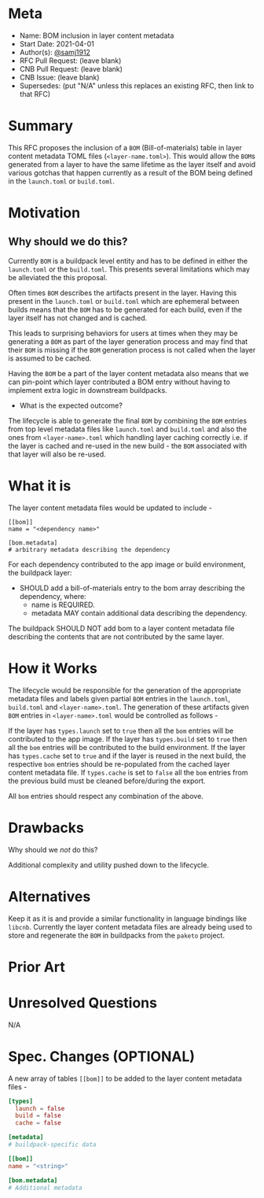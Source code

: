 # Meta
[meta]: #meta
- Name: BOM inclusion in layer content metadata
- Start Date: 2021-04-01
- Author(s): [@samj1912](https://github.com/samj1912)
- RFC Pull Request: (leave blank)
- CNB Pull Request: (leave blank)
- CNB Issue: (leave blank)
- Supersedes: (put "N/A" unless this replaces an existing RFC, then link to that RFC)

# Summary
[summary]: #summary

This RFC proposes the inclusion of a `BOM` (Bill-of-materials) table in layer content metadata TOML files (`<layer-name.toml>`). This would allow the `BOM`s generated from a layer to have the same lifetime as the layer itself and avoid various gotchas that happen currently as a result of the BOM being defined in the `launch.toml` or `build.toml`.

# Motivation
[motivation]: #motivation

## Why should we do this?

Currently `BOM` is a buildpack level entity and has to be defined in either the `launch.toml` or the `build.toml`. This presents several limitations which may be alleviated the this proposal.

Often times `BOM` describes the artifacts present in the layer. Having this present in the `launch.toml` or `build.toml` which are ephemeral between builds means that the `BOM` has to be generated for each build, even if the layer itself has not changed and is cached. 

This leads to surprising behaviors for users at times when they may be generating a `BOM` as part of the layer generation process and may find that their `BOM` is missing if the `BOM` generation process is not called when the layer is assumed to be cached.

Having the `BOM` be a part of the layer content metadata also means that we can pin-point which layer contributed a BOM entry without having to implement extra logic in downstream buildpacks.

- What is the expected outcome?

The lifecycle is able to generate the final `BOM` by combining the `BOM` entries from top level metadata files like `launch.toml` and `build.toml` and also the ones from `<layer-name>.toml` which handling layer caching correctly i.e. if the layer is cached and re-used in the new build - the `BOM` associated with that layer will also be re-used.

# What it is
[what-it-is]: #what-it-is

The layer content metadata files would be updated to include - 

```
[[bom]]
name = "<dependency name>"

[bom.metadata]
# arbitrary metadata describing the dependency
```

For each dependency contributed to the app image or build environment, the buildpack layer:

- SHOULD add a bill-of-materials entry to the bom array describing the dependency, where:
  - name is REQUIRED.
  - metadata MAY contain additional data describing the dependency.
  
The buildpack SHOULD NOT add bom to a layer content metadata file describing the contents that are not contributed by the same layer.

# How it Works
[how-it-works]: #how-it-works

The lifecycle would be responsible for the generation of the appropriate metadata files and labels given partial `BOM` entries in the `launch.toml`, `build.toml` and `<layer-name>.toml`. The generation of these artifacts given `BOM` entries in `<layer-name>.toml` would be controlled as follows - 

If the layer has `types.launch` set to `true` then all the `bom` entries will be contributed to the app image.
If the layer has `types.build` set to `true` then all the `bom` entries will be contributed to the build environment.
If the layer has `types.cache` set to `true` and if the layer is reused in the next build, the respective `bom` entries should be re-populated from the cached layer content metadata file. If `types.cache` is set to `false` all the `bom` entries from the previous build must be cleaned before/during the export.

All `bom` entries should respect any combination of the above.

# Drawbacks
[drawbacks]: #drawbacks

Why should we *not* do this?

Additional complexity and utility pushed down to the lifecycle.

# Alternatives
[alternatives]: #alternatives

Keep it as it is and provide a similar functionality in language bindings like `libcnb`. Currently the layer content metadata files are already being used to store and regenerate the `BOM` in buildpacks from the `paketo` project.

# Prior Art
[prior-art]: #prior-art

<!-- TODO -->

# Unresolved Questions
[unresolved-questions]: #unresolved-questions

N/A

# Spec. Changes (OPTIONAL)
[spec-changes]: #spec-changes

A new array of tables `[[bom]]` to be added to the layer content metadata files  - 

```toml
[types]
  launch = false
  build = false
  cache = false

[metadata]
# buildpack-specific data

[[bom]]
name = "<string>"

[bom.metadata]
# Additional metadata
```
